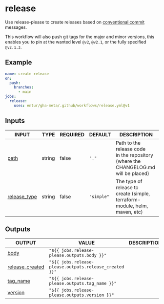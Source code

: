 # release

Use release-please to create releases based on [conventional commit](https://www.conventionalcommits.org/en/v1.0.0/) messages.

This workflow will also push git tags for the major and minor versions, this enables you to pin at the wanted level `@v2`, `@v2.1`, or the fully specified `@v2.1.3`.

## Example

```yaml
name: create release
on:
  push:
    branches:
      - main
jobs:
  release:
    uses: entur/gha-meta/.github/workflows/release.yml@v1
```

## Inputs

<!-- AUTO-DOC-INPUT:START - Do not remove or modify this section -->

|                                INPUT                                 |  TYPE  | REQUIRED |  DEFAULT   |                                       DESCRIPTION                                       |
|----------------------------------------------------------------------|--------|----------|------------|-----------------------------------------------------------------------------------------|
|             <a name="input_path"></a>[path](#input_path)             | string |  false   |   `"."`    | Path to the release code <br>in the repository (where the CHANGELOG.md will be placed)  |
| <a name="input_release_type"></a>[release_type](#input_release_type) | string |  false   | `"simple"` |     The type of release to <br>create (simple, terraform-module, helm, maven, etc)      |

<!-- AUTO-DOC-INPUT:END -->

## Outputs

<!-- AUTO-DOC-OUTPUT:START - Do not remove or modify this section -->

|                                     OUTPUT                                      |                         VALUE                          | DESCRIPTION |
|---------------------------------------------------------------------------------|--------------------------------------------------------|-------------|
|                 <a name="output_body"></a>[body](#output_body)                  |      `"${{ jobs.release-please.outputs.body }}"`       |             |
| <a name="output_release_created"></a>[release_created](#output_release_created) | `"${{ jobs.release-please.outputs.release_created }}"` |             |
|           <a name="output_tag_name"></a>[tag_name](#output_tag_name)            |    `"${{ jobs.release-please.outputs.tag_name }}"`     |             |
|             <a name="output_version"></a>[version](#output_version)             |     `"${{ jobs.release-please.outputs.version }}"`     |             |

<!-- AUTO-DOC-OUTPUT:END -->
